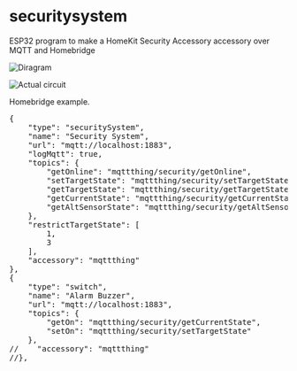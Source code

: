 # securitysystem
ESP32 program to make a HomeKit Security Accessory accessory over MQTT and Homebridge 

![Diragram](https://diysmartmatter.com/images/20220916230522.png)

![Actual circuit](https://diysmartmatter.com/wp-content/uploads/2023/03/securitysystem.jpg)


Homebridge example.

<pre>
{
    "type": "securitySystem",
    "name": "Security System",
    "url": "mqtt://localhost:1883",
    "logMqtt": true,
    "topics": {
        "getOnline": "mqttthing/security/getOnline",
        "setTargetState": "mqttthing/security/setTargetState",
        "getTargetState": "mqttthing/security/getTargetState",
        "getCurrentState": "mqttthing/security/getCurrentState",
        "getAltSensorState": "mqttthing/security/getAltSensorState"
    },
    "restrictTargetState": [
        1,
        3
    ],
    "accessory": "mqttthing"
},
{
    "type": "switch",
    "name": "Alarm Buzzer",
    "url": "mqtt://localhost:1883",
    "topics": {
        "getOn": "mqttthing/security/getCurrentState",
        "setOn": "mqttthing/security/setTargetState"
    },
//    "accessory": "mqttthing"
//},
</pre>
